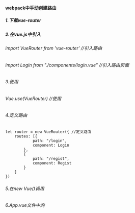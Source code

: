 #### webpack中手动创建路由
##### 1.下载vue-router
##### 2.在vue.js中引入
###### import VueRouter from 'vue-router' //引入路由
###### import Login from "./components/login.vue" //引入路由页面
###### 3.使用
###### Vue.use(VueRouter) //使用
###### 4.定义路由

```
let router = new VueRouter({ //定义路由
    routes: [{
            path: "/login",
            component: Login
        },
        {
            path: "/regist",
            component: Regist
        }
    ]
})
```
###### 5.在new Vue()调用
###### 6.App.vue文件中的<template>中写路由锚点/视图
- [x] 注: ==routes:[{}]==
- [x] 注: ==path:"/",路劲的有“/”==

```
 <router-link to="/login">跳转loin链接</router-link >
      <router-link to="/regist">跳转loin链接</router-link>
      <router-view></router-view>
```
##### 7.路由的模块化
###### 在src目录下建一个router文件夹，里面建一个 index.js
- [x] 从routers中导入路由数据 import router from './router' //从router文件夹中引入路由   
###### 建一个router.js的文件,提供路由数据并抛出 
1.链接路由页面
2.export default router;

###### 注：import Regist from "../components/regist.vue""
```



```


